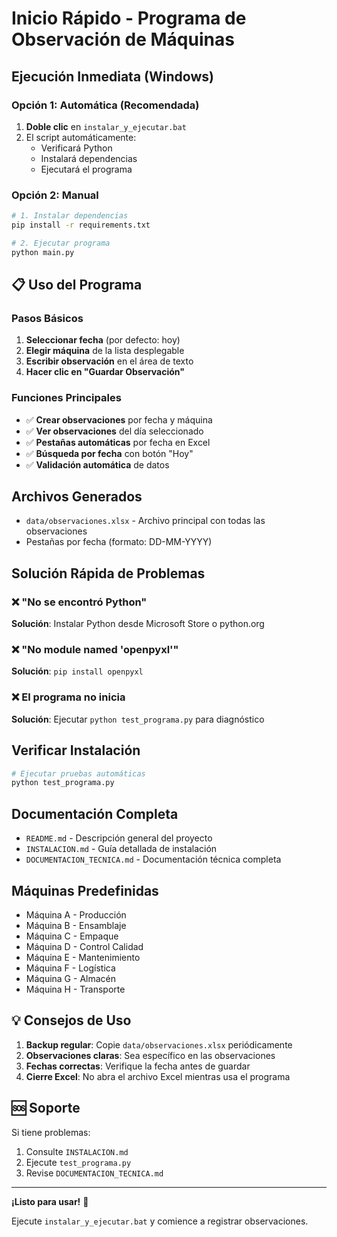 # Inicio Rápido - Programa de Observación de Máquinas

## Ejecución Inmediata (Windows)

### Opción 1: Automática (Recomendada)
1. **Doble clic** en `instalar_y_ejecutar.bat`
2. El script automáticamente:
   - Verificará Python
   - Instalará dependencias
   - Ejecutará el programa

### Opción 2: Manual
```bash
# 1. Instalar dependencias
pip install -r requirements.txt

# 2. Ejecutar programa
python main.py
```

## 📋 Uso del Programa

### Pasos Básicos
1. **Seleccionar fecha** (por defecto: hoy)
2. **Elegir máquina** de la lista desplegable
3. **Escribir observación** en el área de texto
4. **Hacer clic en "Guardar Observación"**

### Funciones Principales
- ✅ **Crear observaciones** por fecha y máquina
- ✅ **Ver observaciones** del día seleccionado
- ✅ **Pestañas automáticas** por fecha en Excel
- ✅ **Búsqueda por fecha** con botón "Hoy"
- ✅ **Validación automática** de datos

##  Archivos Generados

- `data/observaciones.xlsx` - Archivo principal con todas las observaciones
- Pestañas por fecha (formato: DD-MM-YYYY)

##  Solución Rápida de Problemas

### ❌ "No se encontró Python"
**Solución**: Instalar Python desde Microsoft Store o python.org

### ❌ "No module named 'openpyxl'"
**Solución**: `pip install openpyxl`

### ❌ El programa no inicia
**Solución**: Ejecutar `python test_programa.py` para diagnóstico

## Verificar Instalación

```bash
# Ejecutar pruebas automáticas
python test_programa.py
```

##  Documentación Completa

- `README.md` - Descripción general del proyecto
- `INSTALACION.md` - Guía detallada de instalación
- `DOCUMENTACION_TECNICA.md` - Documentación técnica completa

## Máquinas Predefinidas

- Máquina A - Producción
- Máquina B - Ensamblaje  
- Máquina C - Empaque
- Máquina D - Control Calidad
- Máquina E - Mantenimiento
- Máquina F - Logística
- Máquina G - Almacén
- Máquina H - Transporte

## 💡 Consejos de Uso

1. **Backup regular**: Copie `data/observaciones.xlsx` periódicamente
2. **Observaciones claras**: Sea específico en las observaciones
3. **Fechas correctas**: Verifique la fecha antes de guardar
4. **Cierre Excel**: No abra el archivo Excel mientras usa el programa

## 🆘 Soporte

Si tiene problemas:
1. Consulte `INSTALACION.md`
2. Ejecute `test_programa.py`
3. Revise `DOCUMENTACION_TECNICA.md`

---

**¡Listo para usar!** 🎉

Ejecute `instalar_y_ejecutar.bat` y comience a registrar observaciones.